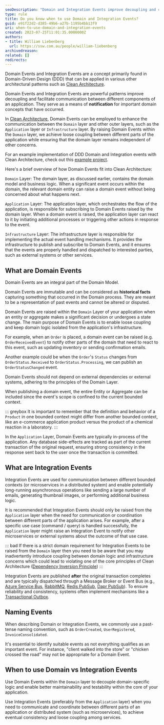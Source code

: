 ```yaml
---
seoDescription: "Domain and Integration Events improve decoupling and communication between application layers, enabling loose coupling and better maintainability."
type: rule
title: Do you know when to use Domain and Integration Events?
guid: e91f22d2-d385-49b6-a27b-1195b4bb13f9
uri: when-to-use-domain-and-integration-events
created: 2023-07-25T11:01:35.0000000Z
authors:
- title: William Liebenberg
  url: https://ssw.com.au/people/william-liebenberg
archivedreason:
related: []
redirects:
---
```


Domain Events and Integration Events are a concept primarily found in Domain-Driven Design (DDD) that can be applied in various other architectural patterns such as [Clean Architecture](https://github.com/sswconsulting/SSW.CleanArchitecture).

Domain Events and Integration Events are powerful patterns improve decoupling and facilitate communication between different components of an application. They serve as a means of **notification** for important domain concepts that have occurred.

<!--endintro-->

In [Clean Architecture](https://github.com/sswconsulting/SSW.CleanArchitecture), Domain Events can be employed to enhance the communication between the `Domain` layer and other outer layers, such as the `Application` layer or `Infrastructure` layer. By raising Domain Events within the `Domain` layer, we achieve loose coupling between different parts of the application while ensuring that the domain layer remains independent of other concerns.

For an example implementation of DDD Domain and Integration events with Clean Architecture, check out this [example project](https://github.com/william-liebenberg/CleanArchitectureWithDomainEvents).

Here's a brief overview of how Domain Events fit into Clean Architecture:

`Domain` Layer: The domain layer, as discussed earlier, contains the domain model and business logic. When a significant event occurs within the domain, the relevant domain entity can raise a domain event without being concerned about what happens next.

`Application` Layer: The application layer, which orchestrates the flow of the application, is responsible for subscribing to Domain Events raised by the domain layer. When a domain event is raised, the application layer can react to it by initiating additional processes or triggering other actions in response to the event.

`Infrastructure` Layer: The infrastructure layer is responsible for implementing the actual event handling mechanisms. It provides the infrastructure to publish and subscribe to Domain Events, and it ensures that the events are properly handled and dispatched to interested parties, such as external systems or other services.

## What are Domain Events

Domain Events are an integral part of the Domain Model.

Domain Events are immutable and can be considered as **historical facts** capturing something that occurred in the Domain process. They are meant to be a representation of past events and cannot be altered or disputed.

Domain Events are raised within the `Domain` Layer of your application when an entity or aggregate makes a significant decision or undergoes a state change. The main purpose of Domain Events is to enable loose coupling and keep domain logic isolated from the application's infrastructure.

For example, when an `Order` is placed, a domain event can be raised (e.g. `OrderReceivedEvent`) to notify other parts of the domain that need to react to this event, such as updating inventory or sending confirmation emails.

Another example could be when the `Order`'s `Status` changes from `OrderStatus.Received` to `OrderStatus.Processing`, we can publish an `OrderStatusChanged` event.

Domain Events should not depend on external dependencies or external systems, adhering to the principles of the Domain Layer.

When publishing a domain event, the entire Entity or Aggregate can be included since the event's scope is confined to the current bounded context.

::: greybox
It is important to remember that the definition and behavior of a `Product` in one bounded context might differ from another bounded context, like an e-commerce application product versus the product of a chemical reaction in a laboratory.
:::

In the `Application` Layer, Domain Events are typically in-process of the application. Any database side-effects are tracked as part of the current transaction of the original request, ensuring strong consistency in the response sent back to the user once the transaction is committed.

## What are Integration Events

Integration Events are used for communication between different bounded contexts (or microservices in a distributed system) and enable potentially long-running asynchronous operations like sending a large number of emails, generating thumbnail images, or performing additional business logic.

It is recommended that Integration Events should only be raised from the `Application` layer when the need for communication or coordination between different parts of the application arises. For example, after a specific use case (command / query) is handled successfully, the `Application` layer might raise an Integration Event to notify other microservices or external systems about the outcome of that use case.

::: bad
If there is a strict domain requirement for Integration Events to be raised from the `Domain` layer then you need to be aware that you may inadvertently introduce coupling between domain logic and infrastructure concerns which could lead to violating one of the core principles of Clean Architecture ([Dependency Inversion Principle](/the-main-principles-of-clean-architecture/#principles))
:::

Integration Events are published **after** the original transaction completes and are typically dispatched through a Message Broker or Event Bus (e.g., [Azure Service Bus](https://learn.microsoft.com/en-us/azure/service-bus-messaging/service-bus-queues-topics-subscriptions), [RabbitMQ](https://www.rabbitmq.com/), [Redis PubSub](https://redis.io/docs/interact/pubsub/), [Dapr PubSub](https://docs.dapr.io/developing-applications/building-blocks/pubsub/pubsub-overview/)). To ensure reliability and consistency, systems often implement mechanisms like a [Transactional Outbox](https://learn.microsoft.com/en-us/azure/architecture/best-practices/transactional-outbox-cosmos#solution).

## Naming Events

When describing Domain or Integration Events, we commonly use a past-tense naming convention, such as `OrderCreated`, `UserRegistered`, `InvoiceConsolidated`.

It's essential to identify suitable events as not everything qualifies as an important event. For instance, "client walked into the store" or "chicken crossed the road" may not be appropriate for a Domain Event.

## When to use Domain vs Integration Events

Use Domain Events within the `Domain` layer to decouple domain-specific logic and enable better maintainability and testability within the core of your application.

Use Integration Events (preferably from the `Application` layer) when you need to communicate and coordinate between different parts of an application or distributed system (such as microservices), to achieve eventual consistency and loose coupling among services.
